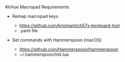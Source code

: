 #λHue Macropad Requirements

* Remap macropad keys
	* https://github.com/kriomant/ch57x-keyboard-tool
	* .yaml file

* Set commands with Hammerspoon (macOS)
	* https://github.com/Hammerspoon/hammerspoon
	* ~/.hammerspoon/init.lua

